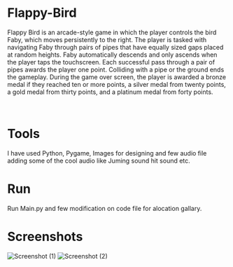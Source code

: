 # Flappy-Bird
<p aligh=""justify > Flappy Bird is an arcade-style game in which the player controls the bird Faby, which moves persistently to the right. The player is tasked with navigating Faby through pairs of pipes that have equally sized gaps placed at random heights. Faby automatically descends and only ascends when the player taps the touchscreen. Each successful pass through a pair of pipes awards the player one point. Colliding with a pipe or the ground ends the gameplay. During the game over screen, the player is awarded a bronze medal if they reached ten or more points, a silver medal from twenty points, a gold medal from thirty points, and a platinum medal from forty points. </p>

<br>
 
 # Tools
I have used Python, Pygame, Images for designing and few audio file adding some of the cool audio like Juming sound hit sound etc.

# Run 
Run Main.py and few modification on code file for alocation gallary.

# Screenshots
![Screenshot (1)](https://user-images.githubusercontent.com/106822290/225868844-a3a27b0d-7c93-42ce-bcae-2e5bd1cd8973.png)
![Screenshot (2)](https://user-images.githubusercontent.com/106822290/225868871-1a84e687-7bdf-4102-ba95-e46843e0d25e.png)
